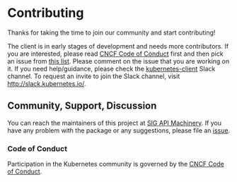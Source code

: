 # Contributing

Thanks for taking the time to join our community and start contributing!

The client is in early stages of development and needs more contributors. If you are interested, please read [CNCF Code of Conduct](https://github.com/cncf/foundation/blob/master/code-of-conduct.md) first and then pick an issue from [this list](https://github.com/kubernetes-client/haskell/issues?q=is%3Aissue+is%3Aopen+label%3A%22help+wanted%22). Please comment on the issue that you are working on it. If you need help/guidance, please check the [kubernetes-client](https://kubernetes.slack.com/messages/kubernetes-client) Slack channel. To request an invite to join the Slack channel, visit http://slack.kubernetes.io/.

## Community, Support, Discussion

You can reach the maintainers of this project at [SIG API Machinery](https://github.com/kubernetes/community/tree/master/sig-api-machinery). If you have any problem with the package or any suggestions, please file an [issue](https://github.com/kubernetes-client/haskell/issues).

### Code of Conduct

Participation in the Kubernetes community is governed by the [CNCF Code of Conduct](https://github.com/cncf/foundation/blob/master/code-of-conduct.md).
